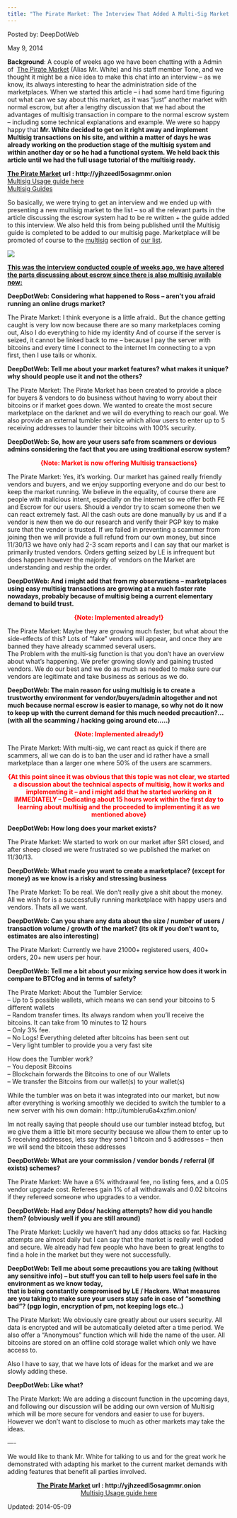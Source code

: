 ```yaml
---
title: "The Pirate Market: The Interview That Added A Multi-Sig Market!"
---
```


Posted by: DeepDotWeb
    
    
<span>May 9, 2014</span>
    

    
<p><strong>Background</strong>: A couple of weeks ago we have been chatting with a Admin of  <a href="marketplace-directory/listing/the-pirate-market">The Pirate Market</a> (Alias Mr. White) and his staff member Tone, and we thought it might be a nice idea to make this chat into an interview &#8211; as we know, its always interesting to hear the administration side of the marketplaces. When we started this article &#8211; i had some hard time figuring out what can we say about this market, as it was &#8220;just&#8221; another market with normal escrow, but after a lengthy discussion that we had about the advantages of multisig transaction in compare to the normal escrow system &#8211; including some technical explanations and example. We were so happy happy that <strong>Mr. White decided to get on it right away and implement Multisig transactions on his site, and within a matter of days he was already working on the production stage of the multisig system and within another day or so he had a functional system. We held back this article until we had the full usage tutorial of the multisig ready.</strong></p>
<div class="box  success"><div class="box-inner-block"><i class="tieicon-boxicon"></i>
<strong><a href="marketplace-directory/listing/the-pirate-market">The Pirate Market</a> url : http://yjhzeedl5osagmmr.onion </strong><br />
<a href="the-pirate-market-multi-sig-guide/">Multisig Usage guide here</a><a href="multisig-guides/"><br />
    Multisig Guides</a>
</div></div>
<p>So basically, we were trying to get an interview and we ended up with presenting a new multisig market to the list &#8211; so all the relevant parts in the article discussing the escrow system had to be re written + the guide added to this interview. We also held this from being published until the Multisig guide is completed to be added to our multisig page. Marketplace will be promoted of course to the <a href="marketplace-directory/categories/multisig-and-trusted">multisig</a> section of <a href="/2013/10/28/updated-llist-of-hidden-marketplaces-tor-i2p/">our list</a>.</p>

<img src="https://G-I-R.github.io/deepdotweb/imgs/2014/05/pirate-market.png"/>
<p><span style="text-decoration: underline;"><strong>This was the interview conducted couple of weeks ago, we have altered the parts discussing about escrow since there is also multisig available now:</strong></span></p>
<p><strong><strong>DeepDotWeb: </strong>Considering what happened to Ross &#8211; aren&#8217;t you afraid running an online drugs market?</strong></p>
<p>The Pirate Market: I think everyone is a little afraid.. But the chance getting caught is very low now because there are so many marketplaces coming out, Also I do everything to hide my identity And of course if the server is seized, it cannot be linked back to me &#8211; because I pay the server with bitcoins and every time I connect to the internet Im connecting to a vpn first, then I use tails or whonix.</p>
<p><strong>DeepDotWeb: Tell me about your market features? what makes it unique? why should people use it and not the others?</strong></p>
<p>The Pirate Market: The Pirate Market has been created to provide a place for buyers &amp; vendors to do business without having to worry about their bitcoins or if market goes down. We wanted to create the most secure marketplace on the darknet and we will do everything to reach our goal. We also provide an external tumbler service which allow users to enter up to 5 receiving addresses to launder their bitcoins with 100% security.</p>
<p style="text-align: left;"><strong>DeepDotWeb: So, how are your users safe from scammers or devious admins considering the fact that you are using traditional escrow system?</strong></p>
<p style="text-align: center;"><span style="color: #ff0000;"><strong>{Note: Market is now offering Multisig transactions}</strong></span></p>
<div class="de1">
<p>The Pirate Market: Yes, it&#8217;s working. Our market has gained really friendly vendors and buyers, and we enjoy supporting everyone and do our best to keep the market running. We believe in the equality, of course there are people with malicious intent, especially on the internet so we offer both FE and Escrow for our users. Should a vendor try to scam someone then we can react extremely fast. All the cash outs are done manually by us and if a vendor is new then we do our research and verify their PGP key to make sure that the vendor is trusted. If we failed in preventing a scammer from joining then we will provide a full refund from our own money, but since 11/30/13 we have only had 2-3 scam reports and I can say that our market is primarily trusted vendors. Orders getting seized by LE is infrequent but does happen however the majority of vendors on the Market are understanding and reship the order.</p>
<p style="text-align: left;"><strong>DeepDotWeb: And i might add that from my observations &#8211; marketplaces using easy multisig transactions are growing at a much faster rate nowadays, probably because of multisig being a current elementary demand to build trust.</strong></p>
<p style="text-align: center;"><span style="color: #ff0000;"><strong>{Note: Implemented already!}</strong></span></p>
<div class="de2" style="text-align: left;">The Pirate Market: Maybe they are growing much faster, but what about the side-effects of this? Lots of &#8220;fake&#8221; vendors will appear, and once they are banned they have already scammed several users.<br />
    The Problem with the multi-sig function is that you don&#8217;t have an overview about what&#8217;s happening. We prefer growing slowly and gaining trusted vendors. We do our best and we do as much as needed to make sure our vendors are legitimate and take business as serious as we do.</p>
<p style="text-align: left;"><strong>DeepDotWeb: The main reason for using multisig is to create a trustworthy environment for vendor/buyers/admin altogether and not much because normal escrow is easier to manage, so why not do it now to keep up with the current demand for this much needed precaution?&#8230; (with all the scamming / hacking going around etc&#8230;..)</strong></p>
<p style="text-align: center;"><span style="color: #ff0000;"><strong>{Note: Implemented already!}</strong></span></p>
<div class="de1">
<p>The Pirate Market: With multi-sig, we cant react as quick if there are scammers, all we can do is to ban the user and id rather have a small marketplace than a larger one where 50% of the users are scammers.</p>
<div class="de1" style="text-align: center;">
<p><strong><span style="color: #ff0000;">{At this point since it was obvious that this topic was not clear, we started a discussion about the technical aspects of multisig, how it works and implementing it &#8211; and i might add that he started working on it IMMEDIATELY &#8211; Dedicating about 15 hours work within the first day to learning about multisig and the proceeded to implementing it as we mentioned above}</span></strong></p>
<p style="text-align: left;"><strong>DeepDotWeb: How long does your market exists?</strong></p>
<p style="text-align: left;">The Pirate Market: We started to work on our market after SR1 closed, and after sheep closed we were frustrated so we published the market on 11/30/13.</p>
<p style="text-align: left;"><strong>DeepDotWeb: What made you want to create a marketplace? (except for money) as we know is a risky and stressing business</strong></p>
<p style="text-align: left;">The Pirate Market: To be real. We don&#8217;t really give a shit about the money. All we wish for is a successfully running marketplace with happy users and vendors. Thats all we want.</p>
<p style="text-align: left;"><strong>DeepDotWeb: Can you share any data about the size / number of users / transaction volume / growth of the market? (its ok if you don&#8217;t want to, estimates are also interesting)</strong></p>
<p style="text-align: left;">The Pirate Market: Currently we have 21000+ registered users, 400+ orders, 20+ new users per hour.</p>
<p style="text-align: left;"><strong>DeepDotWeb: Tell me a bit about your mixing service how does it work in compare to BTCfog and in terms of safety?</strong></p>
<p style="text-align: left;">The Pirate Market: About the Tumbler Service:<br />
    &#8211; Up to 5 possible wallets, which means we can send your bitcoins to 5 different wallets<br />
    &#8211; Random transfer times. Its always random when you&#8217;ll receive the bitcoins. It can take from 10 minutes to 12 hours<br />
    &#8211; Only 3% fee.<br />
    &#8211; No Logs! Everything deleted after bitcoins has been sent out<br />
    &#8211; Very light tumbler to provide you a very fast site</p>
<p style="text-align: left;">How does the Tumbler work?<br />
    &#8211; You deposit Bitcoins<br />
    &#8211; Blockchain forwards the Bitcoins to one of our Wallets<br />
    &#8211; We transfer the Bitcoins from our wallet(s) to your wallet(s)</p>
<p style="text-align: left;">While the tumbler was on beta it was integrated into our market, but now after everything is working smoothly we decided to switch the tumbler to a new server with his own domain: http://tumbleru6a4xzfim.onion/</p>
<p style="text-align: left;">Im not really saying that people should use our tumbler instead btcfog, but we give them a little bit more security because we allow them to enter up to 5 receiving addresses, lets say they send 1 bitcoin and 5 addresses &#8211; then we will send the bitcoin these addresses</p>
<p style="text-align: left;"><strong>DeepDotWeb: What are your commission / vendor bonds / referral (if exists) schemes?</strong></p>
<p style="text-align: left;">The Pirate Market: We have a 6% withdrawal fee, no listing fees, and a 0.05 vendor upgrade cost. Referees gain 1% of all withdrawals and 0.02 bitcoins if they refereed someone who upgrades to a vendor.</p>
<p style="text-align: left;"><strong>DeepDotWeb: Had any Ddos/ hacking attempts? how did you handle them? (obviously well if you are still around)</strong></p>
<p style="text-align: left;">The Pirate Market: Luckily we haven&#8217;t had any ddos attacks so far. Hacking attempts are almost daily but I can say that the market is really well coded and secure. We already had few people who have been to great lengths to find a hole in the market but they were not successfully.</p>
<p style="text-align: left;"><strong>DeepDotWeb: Tell me about some precautions you are taking (without any sensitive info) &#8211; but stuff you can tell to help users feel safe in the environment as we know today,</strong><br />
<strong>that is being constantly compromised by LE / Hackers. What measures are you taking to make sure your users stay safe in case of &#8220;something bad&#8221;? (pgp login, encryption of pm, not keeping logs etc..)</strong></p>
<p style="text-align: left;">The Pirate Market: We obviously care greatly about our users security. All data is encrypted and will be automatically deleted after a time period. We also offer a &#8220;Anonymous&#8221; function which will hide the name of the user. All bitcoins are stored on an offline cold storage wallet which only we have access to.</p>
<p style="text-align: left;">Also I have to say, that we have lots of ideas for the market and we are slowly adding these.</p>
<p style="text-align: left;"><strong>DeepDotWeb: Like what?</strong></p>
<p style="text-align: left;">The Pirate Market: We are adding a discount function in the upcoming days, and following our discussion will be adding our own version of Multisig which will be more secure for vendors and easier to use for buyers. However we don&#8217;t want to disclose to much as other markets may take the ideas.</p>
<p style="text-align: left;">&#8212;-</p>
<p style="text-align: left;">We would like to thank Mr. White for talking to us and for the great work he demonstrated with adapting his market to the current market demands with adding features that benefit all parties involved.</p>
<p style="text-align: left;"><div class="box  success"><div class="box-inner-block"><i class="tieicon-boxicon"></i>
<strong><a href="marketplace-directory/listing/the-pirate-market">The Pirate Market</a> url : http://yjhzeedl5osagmmr.onion </strong><br />
<a href="the-pirate-market-multi-sig-guide/">Multisig Usage guide here</a>
</div></div>
</div>

Updated: 2014-05-09
    
    

